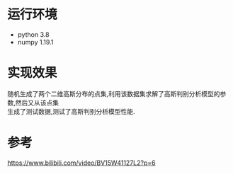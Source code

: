 # 运行环境
- python 3.8
- numpy 1.19.1
# 实现效果
随机生成了两个二维高斯分布的点集,利用该数据集求解了高斯判别分析模型的参数,然后又从该点集\
生成了测试数据,测试了高斯判别分析模型性能.
# 参考
https://www.bilibili.com/video/BV15W41127L2?p=6
